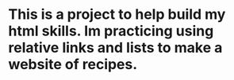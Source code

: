 # This is a project to help build my html skills. Im practicing using relative links and lists to make a website of recipes.
